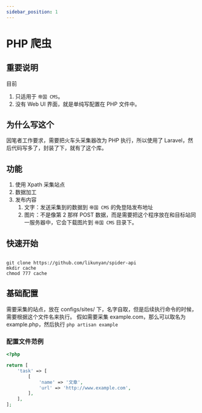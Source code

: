 ```yaml
---
sidebar_position: 1
---
```


# PHP 爬虫

## 重要说明

目前

1. 只适用于 `帝国 CMS`。
2. 没有 Web UI 界面，就是单纯写配置在 PHP 文件中。

## 为什么写这个

因笔者工作要求，需要把火车头采集器改为 PHP 执行，所以使用了 Laravel，然后代码写多了，封装了下，就有了这个库。

## 功能

1. 使用 Xpath 采集站点
2. 数据加工
3. 发布内容
   1. 文字：发送采集到的数据到 `帝国 CMS` 的免登陆发布地址
   2. 图片：不是像第 2 那样 POST 数据，而是需要把这个程序放在和目标站同一服务器中，它会下载图片到 `帝国 CMS` 目录下。

## 快速开始

```shell

git clone https://github.com/likunyan/spider-api
mkdir cache
chmod 777 cache
```

## 基础配置

需要采集的站点，放在 configs/sites/ 下，名字自取，但是后续执行命令的时候，需要根据这个文件名来执行。 假如需要采集 example.com，那么可以取名为 example.php，然后执行 `php artisan example`

### 配置文件范例

```php
<?php

return [
    'task' => [
        [
            'name' => '文章',
            'url' => 'http://www.example.com',
        ],
    ],
];
```
